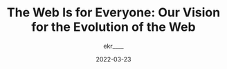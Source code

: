 ---
author: ekr____
coauthor: bhology
date: 2022-03-23
publisher: mozilla
tags:
  - web
  - visions
  - privacy
  - security
  - accessibility
  - performance
  - user-experience
target_url: https://blog.mozilla.org/en/mozilla/mozilla-webvision-future-of-web/
title: "The Web Is for Everyone: Our Vision for the Evolution of the Web"
---